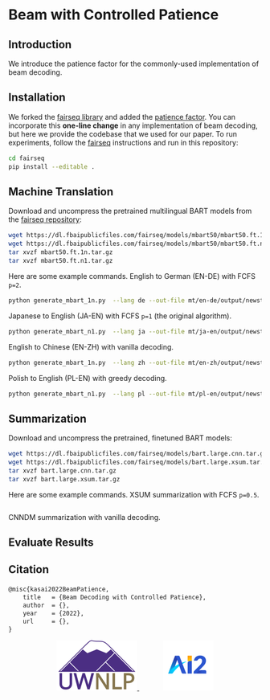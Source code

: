 # Beam with Controlled Patience

## Introduction
We introduce the patience factor for the commonly-used implementation of beam decoding.

## Installation
We forked the [fairseq library](https://github.com/pytorch/fairseq) and added the [patience factor](https://github.com/jungokasai/beam_with_patience/blob/main/fairseq/fairseq/sequence_generator.py#L712).
You can incorporate this **one-line change** in any implementation of beam decoding, but here we provide the codebase that we used for our paper.
To run experiments, follow the [fairseq](https://github.com/pytorch/fairseq) instructions and run in this repository:
```bash
cd fairseq
pip install --editable .
```

## Machine Translation
Download and uncompress the pretrained multilingual BART models from the [fairseq repository](https://github.com/pytorch/fairseq/tree/main/examples/multilingual#mbart50-models):
```bash
wget https://dl.fbaipublicfiles.com/fairseq/models/mbart50/mbart50.ft.1n.tar.gz
wget https://dl.fbaipublicfiles.com/fairseq/models/mbart50/mbart50.ft.n1.tar.gz
tar xvzf mbart50.ft.1n.tar.gz
tar xvzf mbart50.ft.n1.tar.gz
```
Here are some example commands.
English to German (EN-DE) with FCFS `p=2`.
```bash
python generate_mbart_1n.py  --lang de --out-file mt/en-de/output/newstest2021.en-de.mbart.p2.de --in-file mt/en-de/src/newstest2021.en-de.src.en --patience-factor 2 --model-dir <model_dir>
```
Japanese to English (JA-EN) with FCFS `p=1` (the original algorithm).
```bash
python generate_mbart_n1.py  --lang ja --out-file mt/ja-en/output/newstest2021.ja-en.mbart.p1.en --in-file mt/ja-en/src/newstest2021.ja-en.src.ja --patience-factor 1 --model-dir <model_dir>
```
English to Chinese (EN-ZH) with vanilla decoding.
```bash
python generate_mbart_1n.py  --lang zh --out-file mt/en-zh/output/newstest2021.en-zh.mbart.vanilla.zh --in-file mt/en-zh/src/newstest2021.en-zh.src.en --vanilla --model-dir <model_dir>
```
Polish to English (PL-EN) with greedy decoding.
```bash
python generate_mbart_n1.py  --lang pl --out-file mt/pl-en/output/newstest2020.pl-en.mbart.greedy.en --in-file mt/pl-en/src/newstest2020.pl-en.src.pl --beam 1 --model-dir <model_dir>
```

## Summarization
Download and uncompress the pretrained, finetuned BART models:
```bash
wget https://dl.fbaipublicfiles.com/fairseq/models/bart.large.cnn.tar.gz 
wget https://dl.fbaipublicfiles.com/fairseq/models/bart.large.xsum.tar.gz
tar xvzf bart.large.cnn.tar.gz
tar xvzf bart.large.xsum.tar.gz
```
Here are some example commands.
XSUM summarization with FCFS `p=0.5`.
```bash
```
CNNDM summarization with vanilla decoding.

## Evaluate Results

## Citation
```
@misc{kasai2022BeamPatience,
    title   = {Beam Decoding with Controlled Patience},
    author  = {},
    year    = {2022},
    url     = {}, 
}
```
<p align="center">
<a href="https://www.cs.washington.edu/research/nlp">
<img src="https://github.com/jungokasai/THumB/blob/master/figs/uwnlp_logo.png" height="100" alt="UWNLP Logo">
</a>
&nbsp;&nbsp;&nbsp;&nbsp;&nbsp;&nbsp;&nbsp;&nbsp;&nbsp;&nbsp;&nbsp;
<a href="https://allenai.org/">
<img src="https://github.com/jungokasai/THumB/blob/master/figs/ai2_logo.png" height="100" alt="AI2 Logo" style="padding-right:160">
</a>
</p>
